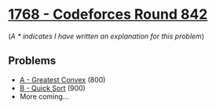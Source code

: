 # [1768 - Codeforces Round 842](https://codeforces.com/contest/1768)

(*A * indicates I have written an explanation for this problem*)

## Problems
- [A - Greatest Convex](1768A%20-%20Greatest%20Convex) (800)
- [B - Quick Sort](1768B%20-%20Quick%20Sort) (900)
- More coming...